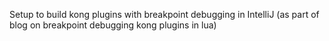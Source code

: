 Setup to build kong plugins with breakpoint debugging in IntelliJ (as part of blog on breakpoint debugging kong plugins in lua)
